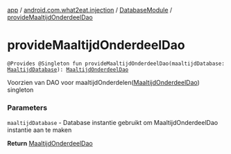 [app](../../index.md) / [android.com.what2eat.injection](../index.md) / [DatabaseModule](index.md) / [provideMaaltijdOnderdeelDao](./provide-maaltijd-onderdeel-dao.md)

# provideMaaltijdOnderdeelDao

`@Provides @Singleton fun provideMaaltijdOnderdeelDao(maaltijdDatabase: `[`MaaltijdDatabase`](../../android.com.what2eat.database/-maaltijd-database/index.md)`): `[`MaaltijdOnderdeelDao`](../../android.com.what2eat.database/-maaltijd-onderdeel-dao/index.md)

Voorzien van DAO voor maaltijdOnderdelen([MaaltijdOnderdeelDao](../../android.com.what2eat.database/-maaltijd-onderdeel-dao/index.md)) singleton

### Parameters

`maaltijdDatabase` - Database instantie gebruikt om MaaltijdOnderdeelDao instantie aan te maken

**Return**
[MaaltijdOnderdeelDao](../../android.com.what2eat.database/-maaltijd-onderdeel-dao/index.md)

